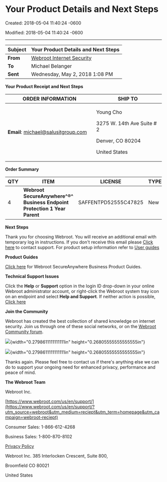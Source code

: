 # Your Product Details and Next Steps

Created: 2018-05-04 11:40:24 -0600

Modified: 2018-05-04 11:40:24 -0600

---

| **Subject** | **Your Product Details and Next Steps**                         |
|----------------|--------------------------------------------------------|
| **From**    | [Webroot Internet Security](mailto:Webroot@service-webroot.com) |
| **To**      | Michael Belanger                                                |
| **Sent**    | Wednesday, May 2, 2018 1:08 PM                                  |

**Your Product Receipt and Next Steps**

<table>
<colgroup>
<col style="width: 56%" />
<col style="width: 43%" />
</colgroup>
<thead>
<tr class="header">
<th><strong>ORDER INFORMATION</strong></th>
<th><strong>SHIP TO</strong></th>
</tr>
</thead>
<tbody>
<tr class="odd">
<td><strong>Email</strong>: <a href="mailto:michael@salusitgroup.com">michael@salusitgroup.com</a></td>
<td><p>Young Cho</p>
<p>3275 W. 14th Ave Suite # 2</p>
<p>Denver, CO 80204</p>
<p>United States</p></td>
</tr>
</tbody>
</table>

**Order Summary**

| **QTY** | **ITEM**                                                                 | **LICENSE**          | **TYPE** |
|--------|---------------------------------------|-------------------|-------|
| 4       | **Webroot SecureAnywhere^®^ Business Endpoint Protection 1 Year Parent** | SAFFENTPD52555C47825 | New      |

**Next Steps**

Thank you for choosing Webroot. You will receive an additional email with temporary log in instructions. If you don't receive this email please [Click here](https://www.webroot.com/us/en/business/support/contact) to contact support. For product setup information refer to [User guides](https://docs.webroot.com/us/en/business)

**Product Guides**

[Click here](https://www5.nohold.net/Webroot/Loginr.aspx?pid=12&login=1&app=vw&solutionid=1368) for Webroot SecureAnywhere Business Product Guides.

**Technical Support Issues**

Click the **Help** or **Support** option in the login ID drop-down in your online Webroot administrator account, or right-click the Webroot system tray icon on an endpoint and select **Help and Support**. If neither action is possible, [Click here](https://www.webrootanywhere.com/servicewelcome.asp)

**Join the Community**

Webroot has created the best collection of shared knowledge on internet security. Join us through one of these social networks, or on the [Webroot Community forum](https://www.webroot.com/us/en/products/community?utm_source=webroot&utm_medium=reciept&utm_term=homepage&utm_campaign=webroot-reciept).

![](../media/Pages-Your-Product-Details-and-Next-Steps-image2.png){width="0.2798611111111111in" height="0.26805555555555555in"}

![](../media/Pages-Your-Product-Details-and-Next-Steps-image3.png){width="0.2798611111111111in" height="0.26805555555555555in"}

Thanks again. Please feel free to contact us if there's anything else we can do to support your ongoing need for enhanced privacy, performance and peace of mind.

**The Webroot Team**

Webroot Inc.

[https://www.webroot.com/us/en/support/](https://www.webroot.com/us/en/support/?utm_source=webroot&utm_medium=reciept&utm_term=homepage&utm_campaign=webroot-reciept)

Consumer Sales: 1-866-612-4268

Business Sales: 1-800-870-8102

[Privacy Policy](https://www.webroot.com/us/en/company/about/privacy/?utm_source=webroot&utm_medium=reciept&utm_term=homepage&utm_campaign=webroot-reciept)

Webroot Inc. 385 Interlocken Crescent, Suite 800,

Broomfield CO 80021

United States

